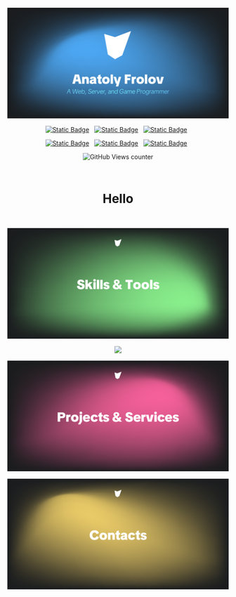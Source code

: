 ![](/Banners/Anafro-Readme-2025-Banner.png)

<p id="hero__header" align="center">
    <p align="center">
        <a href="https://awesome.re">
                <img alt="Static Badge" src="https://awesome.re/badge.svg"></a>
        &nbsp;
        <a href="https://vk.com/anafro">
            <img alt="Static Badge" src="https://shields-io.translate.goog/badge/anafro-4C75A3?logo=vk"></a>
        &nbsp;
        <a href="mailto:contact@anafro.ru">
            <img alt="Static Badge" src="https://shields-io.translate.goog/badge/contact%40anafro.ru-black?logo=maildotru"></a>
        &nbsp;
    </p>
    <p align="center">
    <a href="https://t.me/anafro_ru">
        <img alt="Static Badge" src="https://shields-io.translate.goog/badge/%40anafro__ru-26A5E4?logo=telegram"></a>
    &nbsp;
    <a href="https://discord.com/users/398742003556548618/">
        <img alt="Static Badge" src="https://shields-io.translate.goog/badge/anafro-7289da?logo=discord&logoColor=white"></a>
    &nbsp;
    <a href="https://anafro.ru/">
        <img alt="Static Badge" src="https://shields-io.translate.goog/badge/anafro.ru-305CD8?logo=instatus&logoColor=white"></a>
    &nbsp;
    </p>
    <p align="center">
        <img alt="GitHub Views counter" src="https://komarev.com/ghpvc/?username=anafro">
    </p>
</p>

<br>
<h1 id="hero__heading" align="center">Hello</h1>
<br>

![](/Banners/Anafro-Readme-2025-Skills.png)

<p align="center">
  <a href="https://skillicons.dev">
    <img src="https://skillicons.dev/icons?i=java,kotlin,maven,gradle,python,php,laravel,go,nodejs,nuxt,express,prisma,vite,pug,html,css,sass,js,ts,vue,pinia,svelte,vscode,cs,nginx,unity,electron&perline=5" />
  </a>
</p>

![](/Banners/Anafro-Readme-2025-Projects.png)

![](/Banners/Anafro-Readme-2025-Contacts.png)
